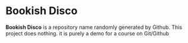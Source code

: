 # Bookish Disco
**Bookish Disco** is a repository name randomly generated by Github. This project does nothing. it is purely a demo for a course on Git/Github